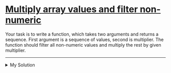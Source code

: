 # [Multiply array values and filter non-numeric](https://www.codewars.com/kata/55ed875819ae85ca8b00005c)

Your task is to write a function, which takes two arguments and returns a sequence. First argument is a sequence of
values, second is multiplier. The function should filter all non-numeric values and multiply the rest by given
multiplier.

---

<details><summary>My Solution</summary>

```js
function multiplyAndFilter(array, multiplier) {
  return array.filter((v) => typeof v === "number").map((v) => v * multiplier);
}
```

</details>

